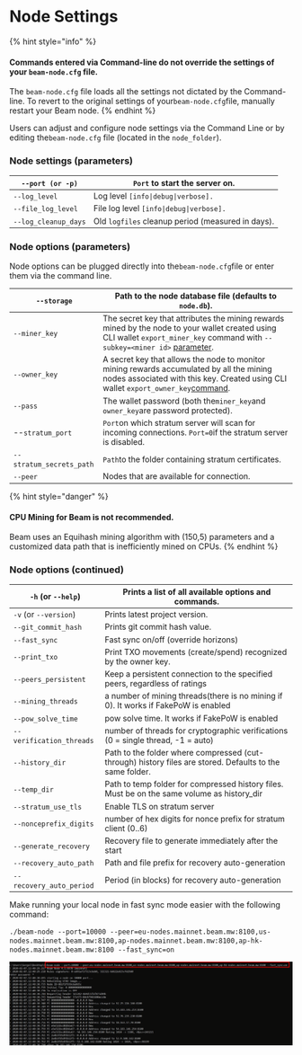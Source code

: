 # Node Settings

{% hint style="info" %}
#### Commands entered via Command-line do not override the settings of your `beam-node.cfg` file.

The `beam-node.cfg` file loads all the settings not dictated by the Command-line. To revert to the original settings of your`beam-node.cfg`file, manually restart your Beam node.
{% endhint %}

Users can adjust and configure node settings via the Command Line or by editing the`beam-node.cfg` file (located in the `node_folder`).

### Node settings (parameters)

| `--port (or -p)`     | `Port` to start the server on.                    |
| -------------------- | ------------------------------------------------- |
| `--log_level`        | Log level `[info\|debug\|verbose].`               |
| `--file_log_level`   | File log level `[info\|debug\|verbose].`          |
| `--log_cleanup_days` | Old `logfiles` cleanup period (measured in days). |

### Node options (parameters)

Node options can be plugged directly into the`beam-node.cfg`file or enter them via the command line.

| `--storage`              | Path to the node database file (defaults to `node.db`).                                                                                                                                                                                  |
| ------------------------ | ---------------------------------------------------------------------------------------------------------------------------------------------------------------------------------------------------------------------------------------- |
| `--miner_key`            | The secret key that attributes the mining rewards mined by the node to your wallet created using CLI wallet `export_miner_key` command with `--subkey=<miner id>` [parameter](https://beamx.gitbook.io/cli-guide/#exporting-miner-key).  |
| `--owner_key`            | A secret key that allows the node to monitor mining rewards accumulated by all the mining nodes associated with this key. Created using CLI wallet `export_owner_key`[command](https://beamx.gitbook.io/cli-guide/#exporting-owner-key). |
| `--pass`                 | The wallet password (both the`miner_key`and `owner_key`are password protected).                                                                                                                                                          |
| --`stratum_port`         | `Port`on which stratum server will scan for incoming connections. `Port=0`if the stratum server is disabled.                                                                                                                             |
| `--stratum_secrets_path` | `Path`to the folder containing stratum certificates.                                                                                                                                                                                     |
| `--peer`                 | Nodes that are available for connection.                                                                                                                                                                                                 |

{% hint style="danger" %}
#### CPU Mining for Beam is not recommended.

Beam uses an Equihash mining algorithm with (150,5) parameters and a customized data path that is inefficiently mined on CPUs.
{% endhint %}

### Node options (continued)

| `-h` (or `--help`)           | Prints a list of all available options and commands.                                                     |
| ---------------------------- | -------------------------------------------------------------------------------------------------------- |
| `-v` (or `--version`)        | Prints latest project version.                                                                           |
| `--git_commit_hash`          | Prints git commit hash value.                                                                            |
| `--fast_sync`                | Fast sync on/off (override horizons)                                                                     |
| `--print_txo`                | Print TXO movements (create/spend) recognized by the owner key.                                          |
| `--peers_persistent`         | Keep a persistent connection to the specified peers, regardless of ratings                               |
| `--mining_threads`           | a number of mining threads(there is no mining if 0). It works if FakePoW is enabled                      |
| `--pow_solve_time`           | pow solve time. It works if FakePoW is enabled                                                           |
| `--verification_threads`     | number of threads for cryptographic verifications (0 = single thread, -1 = auto)                         |
| `--history_dir`              | Path to the folder where compressed (cut-through) history files are stored. Defaults to the same folder. |
| `--temp_dir`                 | Path to temp folder for compressed history files. Must be on the same volume as history\_dir             |
| `--stratum_use_tls`          | Enable TLS on stratum server                                                                             |
| `--nonceprefix_digits`       | number of hex digits for nonce prefix for stratum client (0..6)                                          |
| `--generate_recovery`        | Recovery file to generate immediately after the start                                                    |
| `--recovery_auto_path`       | Path and file prefix for recovery auto-generation                                                        |
| `--recovery_auto_period`     | Period (in blocks) for recovery auto-generation                                                          |

Make running your local node in fast sync mode easier with the following command:

```
./beam-node --port=10000 --peer=eu-nodes.mainnet.beam.mw:8100,us-nodes.mainnet.beam.mw:8100,ap-nodes.mainnet.beam.mw:8100,ap-hk-nodes.mainnet.beam.mw:8100 --fast_sync=on
```

![](<.gitbook/assets/image (2).png>)
